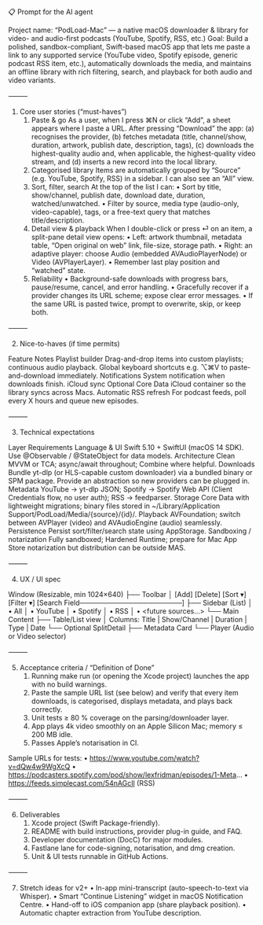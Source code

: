 📋 Prompt for the AI agent

Project name: “PodLoad-Mac” — a native macOS downloader & library for video- and audio-first podcasts (YouTube, Spotify, RSS, etc.)
Goal: Build a polished, sandbox-compliant, Swift-based macOS app that lets me paste a link to any supported service (YouTube video, Spotify episode, generic podcast RSS item, etc.), automatically downloads the media, and maintains an offline library with rich filtering, search, and playback for both audio and video variants.

⸻

1. Core user stories (“must-haves”)
    1. Paste & go
As a user, when I press ⌘N or click “Add”, a sheet appears where I paste a URL. After pressing “Download” the app: (a) recognises the provider, (b) fetches metadata (title, channel/show, duration, artwork, publish date, description, tags), (c) downloads the highest-quality audio and, when applicable, the highest-quality video stream, and (d) inserts a new record into the local library.
    1. Categorised library
Items are automatically grouped by “Source” (e.g. YouTube, Spotify, RSS) in a sidebar. I can also see an “All” view.
    1. Sort, filter, search
At the top of the list I can:
    •    Sort by title, show/channel, publish date, download date, duration, watched/unwatched.
    •    Filter by source, media type (audio-only, video-capable), tags, or a free-text query that matches title/description.
    1. Detail view & playback
When I double-click or press ⏎ on an item, a split-pane detail view opens:
    •    Left: artwork thumbnail, metadata table, “Open original on web” link, file-size, storage path.
    •    Right: an adaptive player: choose Audio (embedded AVAudioPlayerNode) or Video (AVPlayerLayer).
    •    Remember last play position and “watched” state.
    1. Reliability
    •    Background-safe downloads with progress bars, pause/resume, cancel, and error handling.
    •    Gracefully recover if a provider changes its URL scheme; expose clear error messages.
    •    If the same URL is pasted twice, prompt to overwrite, skip, or keep both.

⸻

2. Nice-to-haves (if time permits)

Feature    Notes
Playlist builder    Drag-and-drop items into custom playlists; continuous audio playback.
Global keyboard shortcuts    e.g. ⌥⌘V to paste-and-download immediately.
Notifications    System notification when downloads finish.
iCloud sync    Optional Core Data iCloud container so the library syncs across Macs.
Automatic RSS refresh    For podcast feeds, poll every X hours and queue new episodes.

⸻

3. Technical expectations

Layer    Requirements
Language & UI    Swift 5.10 + SwiftUI (macOS 14 SDK). Use @Observable / @StateObject for data models.
Architecture    Clean MVVM or TCA; async/await throughout; Combine where helpful.
Downloads    Bundle yt-dlp (or HLS-capable custom downloader) via a bundled binary or SPM package. Provide an abstraction so new providers can be plugged in.
Metadata    YouTube → yt-dlp JSON; Spotify → Spotify Web API (Client Credentials flow, no user auth); RSS → feedparser.
Storage    Core Data with lightweight migrations; binary files stored in ~/Library/Application Support/PodLoad/Media/{source}/{id}/.
Playback    AVFoundation; switch between AVPlayer (video) and AVAudioEngine (audio) seamlessly.
Persistence    Persist sort/filter/search state using AppStorage.
Sandboxing / notarization    Fully sandboxed; Hardened Runtime; prepare for Mac App Store notarization but distribution can be outside MAS.

⸻

4. UX / UI spec

Window (Resizable, min 1024×640)
 ├── Toolbar
 │    [Add] [Delete] [Sort ▾] [Filter ▾] [Search Field─────────────────────]
 ├── Sidebar (List)
 │    • All
 │    • YouTube
 │    • Spotify
 │    • RSS
 │    • <future sources…>
 └── Main Content
      ├── Table/List view
      │     Columns: Title | Show/Channel | Duration | Type | Date
      └── Optional SplitDetail
            ├── Metadata Card
            └── Player (Audio or Video selector)

⸻

5. Acceptance criteria / “Definition of Done”
    1. Running make run (or opening the Xcode project) launches the app with no build warnings.
    2. Paste the sample URL list (see below) and verify that every item downloads, is categorised, displays metadata, and plays back correctly.
    3. Unit tests ≥ 80 % coverage on the parsing/downloader layer.
    4. App plays 4k video smoothly on an Apple Silicon Mac; memory ≤ 200 MB idle.
    5. Passes Apple’s notarisation in CI.

Sample URLs for tests:
    •    <https://www.youtube.com/watch?v=dQw4w9WgXcQ>
    •    <https://podcasters.spotify.com/pod/show/lexfridman/episodes/1-Meta>...
    •    <https://feeds.simplecast.com/54nAGcIl> (RSS)

⸻

6. Deliverables
    1. Xcode project (Swift Package-friendly).
    2. README with build instructions, provider plug-in guide, and FAQ.
    3. Developer documentation (DocC) for major modules.
    4. Fastlane lane for code-signing, notarisation, and dmg creation.
    5. Unit & UI tests runnable in GitHub Actions.

⸻

7. Stretch ideas for v2+
    •    In-app mini-transcript (auto-speech-to-text via Whisper).
    •    Smart “Continue Listening” widget in macOS Notification Centre.
    •    Hand-off to iOS companion app (share playback position).
    •    Automatic chapter extraction from YouTube description.

